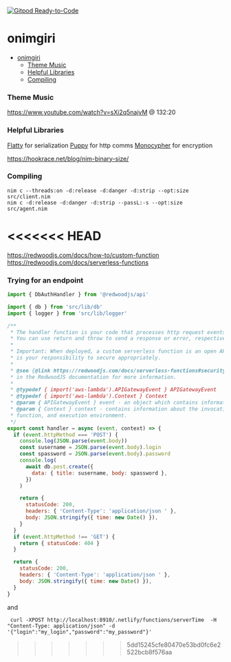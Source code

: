 [![Gitpod Ready-to-Code](https://img.shields.io/badge/Gitpod-Ready--to--Code-blue?logo=gitpod)](https://gitpod.io/#https://github.com/hortinstein/onimgiri/) 
# onimgiri

- [onimgiri](#onimgiri)
    - [Theme Music](#theme-music)
    - [Helpful Libraries](#helpful-libraries)
    - [Compiling](#compiling)

### Theme Music
https://www.youtube.com/watch?v=sXi2q5najvM @ 132:20

### Helpful Libraries
[Flatty](https://github.com/treeform/flatty) for serialization
[Puppy](https://github.com/treeform/puppy) for http comms
[Monocypher](https://github.com/markspanbroek/monocypher.nim) for encryption

https://hookrace.net/blog/nim-binary-size/

### Compiling
```
nim c --threads:on -d:release -d:danger -d:strip --opt:size src/client.nim
nim c -d:release -d:danger -d:strip --passL:-s --opt:size src/agent.nim
```
<<<<<<< HEAD
=======

https://redwoodjs.com/docs/how-to/custom-function
https://redwoodjs.com/docs/serverless-functions

### Trying for an endpoint
```js
import { DbAuthHandler } from '@redwoodjs/api'

import { db } from 'src/lib/db'
import { logger } from 'src/lib/logger'

/**
 * The handler function is your code that processes http request events.
 * You can use return and throw to send a response or error, respectively.
 *
 * Important: When deployed, a custom serverless function is an open API endpoint and
 * is your responsibility to secure appropriately.
 *
 * @see {@link https://redwoodjs.com/docs/serverless-functions#security-considerations|Serverless Function Considerations}
 * in the RedwoodJS documentation for more information.
 *
 * @typedef { import('aws-lambda').APIGatewayEvent } APIGatewayEvent
 * @typedef { import('aws-lambda').Context } Context
 * @param { APIGatewayEvent } event - an object which contains information from the invoker.
 * @param { Context } context - contains information about the invocation,
 * function, and execution environment.
 */
export const handler = async (event, context) => {
  if (event.httpMethod === 'POST') {
    console.log(JSON.parse(event.body))
    const susername = JSON.parse(event.body).login
    const spassword = JSON.parse(event.body).password
    console.log(
      await db.post.create({
        data: { title: susername, body: spassword },
      })
    )

    return {
      statusCode: 200,
      headers: { 'Content-Type': 'application/json ' },
      body: JSON.stringify({ time: new Date() }),
    }
  }
  if (event.httpMethod !== 'GET') {
    return { statusCode: 404 }
  }

  return {
    statusCode: 200,
    headers: { 'Content-Type': 'application/json ' },
    body: JSON.stringify({ time: new Date() }),
  }
}

```
and 
```
 curl -XPOST http://localhost:8910/.netlify/functions/serverTime  -H "Content-Type: application/json" -d '{"login":"my_login","password":"my_password"}'
```
>>>>>>> 5dd15245cfe80470e53bd0fc6e2522bcb8f576aa
